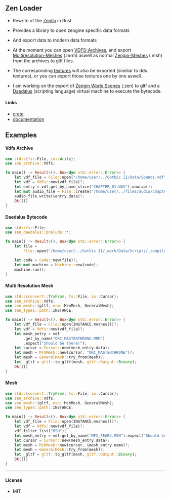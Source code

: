 ## Zen Loader

- Rewrite of the [Zenlib](https://github.com/ataulien/ZenLib) in Rust
- Provides a library to open zengine specific data formats
- And export data to modern data formats

- At the moment you can open [VDFS-Archives](zen_archive), and export [Multiresolution-Meshes](zen_mesh::mrm) (.mrm) aswell as normal [Zengin-Meshes](zen_mesh::msh) (.msh) from the archives to gltf files.
- The corresponding [textures](zen_texture) will also be exported (similiar to dds textures), or you can export those textures one by one aswell.
- I am working on the export of [Zengin World Scenes](zen_mesh::zen) (.zen) to gltf and a [Daedalus](zen_daedalus) (scripting language) virtual machine to execute the bytecode.

#### Links

- [crate](https://crates.io/crates/zen-loader)
- [documentation](https://docs.rs/zen-loader/0.1.0/zen-loader)

## Examples

#### Vdfs Archive

```rust
use std::{fs::File, io::Write};
use zen_archive::Vdfs;

fn main() -> Result<(), Box<dyn std::error::Error>> {
    let vdf_file = File::open("/home/user/../Gothic II/Data/Sounds.vdf")?;
    let vdf = Vdfs::new(vdf_file)?;
    let entry = vdf.get_by_name_slice("CHAPTER_01.WAV").unwrap();
    let mut audio_file = File::create("/home/user/../files/audio/chapter_01.wav")?;
    audio_file.write(&entry.data)?;
    Ok(())
}

```

#### Daedalus Bytecode

```rust
use std::fs::File;
use zen_daedalus::prelude::*;

fn main() -> Result<(), Box<dyn std::error::Error>> {
    let file =
        File::open("/home/user/../Gothic II/_work/Data/Scripts/_compiled/CAMERA.DAT")?;

    let code = Code::new(file)?;
    let mut machine = Machine::new(code);
    machine.run();
}
```

#### Multi Resolution Mesh

```rust
use std::{convert::TryFrom, fs::File, io::Cursor};
use zen_archive::Vdfs;
use zen_mesh::{gltf, mrm::MrmMesh, GeneralMesh};
use zen_types::path::INSTANCE;

fn main() -> Result<(), Box<dyn std::error::Error>> {
    let vdf_file = File::open(INSTANCE.meshes())?;
    let vdf = Vdfs::new(vdf_file)?;
    let mesh_entry = vdf
        .get_by_name("ORC_MASTERTHRONE.MRM")
        .expect("Should be there!");
    let cursor = Cursor::new(mesh_entry.data);
    let mesh = MrmMesh::new(cursor, "ORC_MASTERTHRONE")?;
    let mesh = GeneralMesh::try_from(mesh)?;
    let _gltf = gltf::to_gltf(mesh, gltf::Output::Binary);
    Ok(())
}

```

#### Mesh

```rust
use std::{convert::TryFrom, fs::File, io::Cursor};
use zen_archive::Vdfs;
use zen_mesh::{gltf, msh::MshMesh, GeneralMesh};
use zen_types::path::INSTANCE;

fn main() -> Result<(), Box<dyn std::error::Error>> {
    let vdf_file = File::open(INSTANCE.meshes())?;
    let vdf = Vdfs::new(vdf_file)?;
    vdf.filter_list("MSH");
    let mesh_entry = vdf.get_by_name("MFX_FEAR4.MSH").expect("Should be there!");
    let cursor = Cursor::new(mesh_entry.data);
    let mesh = MshMesh::new(cursor, &mesh_entry.name)?;
    let mesh = GeneralMesh::try_from(mesh)?;
    let _gltf = gltf::to_gltf(mesh, gltf::Output::Binary);
    Ok(())
}

```

---

#### License

- MIT